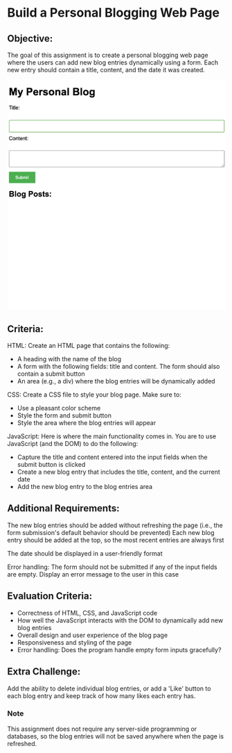 # Build a Personal Blogging Web Page

## Objective: 
The goal of this assignment is to create a personal blogging web page where the users can add new blog entries dynamically using a form. Each new entry should contain a title, content, and the date it was created.

![app demo](./assets/blog.gif)

## Criteria:

HTML: Create an HTML page that contains the following:

- A heading with the name of the blog
- A form with the following fields: title and content. The form should also contain a submit button
- An area (e.g., a div) where the blog entries will be dynamically added

CSS: Create a CSS file to style your blog page. Make sure to:

- Use a pleasant color scheme
- Style the form and submit button
- Style the area where the blog entries will appear

JavaScript: Here is where the main functionality comes in. You are to use JavaScript (and the DOM) to do the following:

- Capture the title and content entered into the input fields when the submit button is clicked
- Create a new blog entry that includes the title, content, and the current date
- Add the new blog entry to the blog entries area

## Additional Requirements:

The new blog entries should be added without refreshing the page (i.e., the form submission's default behavior should be prevented)
Each new blog entry should be added at the top, so the most recent entries are always first

The date should be displayed in a user-friendly format

Error handling: The form should not be submitted if any of the input fields are empty. Display an error message to the user in this case

## Evaluation Criteria:

- Correctness of HTML, CSS, and JavaScript code
- How well the JavaScript interacts with the DOM to dynamically add new blog entries
- Overall design and user experience of the blog page
- Responsiveness and styling of the page
- Error handling: Does the program handle empty form inputs gracefully?

## Extra Challenge:
Add the ability to delete individual blog entries, or add a 'Like' button to each blog entry and keep track of how many likes each entry has.

### Note
This assignment does not require any server-side programming or databases, so the blog entries will not be saved anywhere when the page is refreshed. 

